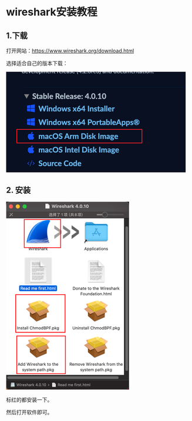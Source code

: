 # wireshark安装教程

## 1.下载

打开网站：https://www.wireshark.org/download.html

选择适合自己的版本下载：

![image-20231109203246395](wireshark安装教程.assets/image-20231109203246395.png) 

## 2. 安装

<img src="wireshark安装教程.assets/image-20231109203902693.png" alt="image-20231109203902693" style="zoom:50%;" /> 

标红的都安装一下。

然后打开软件即可。
